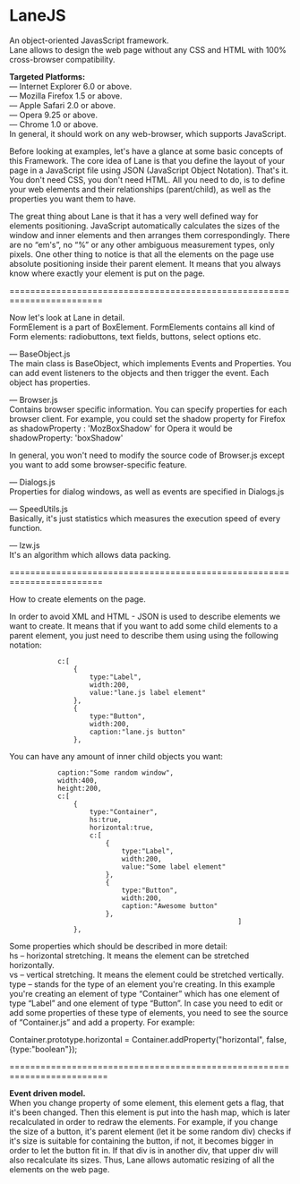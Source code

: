 LaneJS
======

An object-oriented JavasScript framework. <br />
Lane allows to design the web page without any CSS and HTML with 100% cross-browser compatibility. 

<b>Targeted Platforms: </b> <br />
— Internet Explorer 6.0 or above.<br />
— Mozilla Firefox 1.5 or above.<br />
— Apple Safari 2.0 or above.<br />
— Opera 9.25 or above.<br />
— Chrome 1.0 or above.<br />
In general, it should work on any web-browser, which supports JavaScript.

Before looking at examples, let's have a glance at some basic concepts of this Framework. 
The core idea of Lane is that you define the layout of your page in a JavaScript file using JSON 
(JavaScript Object Notation). That's it. You don't need CSS, you don't need HTML. 
All you need to do, is to define your web elements and their relationships (parent/child), 
as well as the properties you want them to have.

The great thing about Lane is that it has a very well defined way for elements positioning. 
JavaScript automatically calculates the sizes of the window and inner elements and then arranges 
them correspondingly. There are no “em's”, no “%” or any other ambiguous measurement types, only pixels. 
One other thing to notice is that all the elements on the page use absolute positioning inside their parent element. 
It means that you always know where exactly your element is put on the page. 

========================================================================


Now let's look at Lane in detail. <br />
FormElement is a part of BoxElement. FormElements contains all kind of Form elements: 
radiobuttons, text fields, buttons, select options etc.


— BaseObject.js <br />
The main class is BaseObject, which implements Events and Properties. 
You can add event listeners to the objects and then trigger the event. Each object has properties.

— Browser.js <br />
Contains browser specific information. You can specify properties for each browser client. 
For example, you could set the shadow property for Firefox as 
	shadowProperty : 'MozBoxShadow' 
for Opera it would be
	shadowProperty: 'boxShadow'

In general, you won't need to modify the source code of Browser.js except you want to add some browser-specific feature.

— Dialogs.js <br />
Properties for dialog windows, as well as events are specified in Dialogs.js

— SpeedUtils.js <br />
Basically, it's just statistics which measures the execution speed of every function.

— lzw.js <br />
It's an algorithm which allows data packing.

========================================================================


How to create elements on the page. <br />


In order to avoid XML and HTML - JSON is used to describe elements we want to create. It means that if you want to add some child elements to a parent element, you just need to describe them using using the following notation:

	    		c:[
		    		{
		    			type:"Label",
		    			width:200,
		    			value:"lane.js label element"
		    		},
		    		{
		    			type:"Button",
		    			width:200,
		    			caption:"lane.js button"
		    		},


You can have any amount of inner child objects you want:

	    		caption:"Some random window",
	    		width:400,
	    		height:200,
	    		c:[
	    			{
	    				type:"Container",
	    				hs:true,
	    				horizontal:true,
	    				c:[
		    				{
		    					type:"Label",
		    					width:200,
		    					value:"Some label element"
		    				},
		    				{
		    					type:"Button",
		    					width:200,
		    					caption:"Awesome button"
		    				},
                                                             ]
	    			},





Some properties which should be described in more detail: <br />
hs – horizontal stretching. It means the element can be stretched horizontally. <br />
vs – vertical stretching. It means the element could be stretched vertically. <br />
type – stands for the type of an element you're creating. In this example you're creating an element of type “Container”  which has one element of type “Label” and one element of type “Button”. In case you need to edit or add some properties of these type of elements, you need to see the source of “Container.js” and add a property. For example: 

Container.prototype.horizontal = Container.addProperty("horizontal", false, {type:"boolean"});

=========================================================================


<b> Event driven model. </b> <br />
When you change property of some element, this element gets a flag, that it's been changed. 
Then this element is put into the hash map, which is later recalculated in order to redraw the elements. 
For example, if you change the size of a button, it's parent element (let it be some random div) checks 
if it's size is suitable for containing the button, if not, it becomes bigger in order to let the button fit in. 
If that div is in another div, that upper div will also recalculate its sizes. Thus, Lane allows automatic 
resizing of all the elements on the web page.
